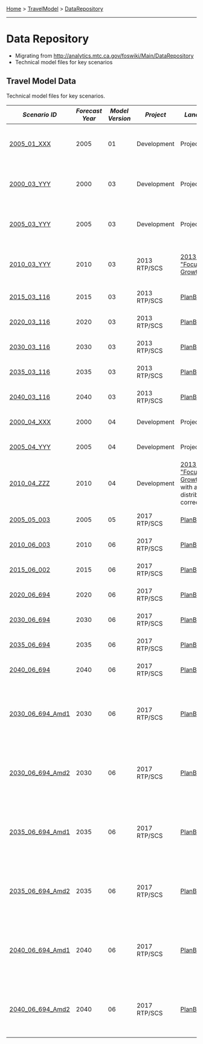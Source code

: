 [Home](https://github.com/BayAreaMetro/modeling-website/wiki) > [TravelModel](https://github.com/BayAreaMetro/modeling-website/wiki/TravelModel) > [DataRepository](http://data.mtc.ca.gov/data-repository/)

---

# Data Repository

* Migrating from http://analytics.mtc.ca.gov/foswiki/Main/DataRepository
* Technical model files for key scenarios

## Travel Model Data

Technical model files for key scenarios.

| *Scenario ID* | *Forecast Year* | *Model Version* | *Project* | *Land Use Data* | *Highway Network* | *Transit Network* | *Sample* | *Notes* |
| --- | --- | --- | --- | --- | --- | --- | --- | --- |
| [2005_01_XXX](https://mtcdrive.box.com/v/tm1-2005_01_XXX) | 2005 | 01 | Development | Projections 2009 | Year 2006 | Year 2006 | 100 pct | Second round of calibration and validation |
| [2000_03_YYY](https://mtcdrive.box.com/v/tm1-2000_03_YYY) | 2000 | 03 | Development | Projections 2009 | Year 2000 | Year 2000 | 100 pct | Third round of calibration and validation |
| [2005_03_YYY](https://mtcdrive.box.com/v/tm1-2005_03_YYY) | 2005 | 03 | Development | Projections 2009 | Year 2006 | Year 2006 | 100 pct | Third round of calibration and validation |
| [2010_03_YYY](https://mtcdrive.box.com/v/2010-03-YYY) | 2010 | 03 | 2013 RTP/SCS | [2013 RTP/SCS "Focused Growth" scenario](https://mtcdrive.box.com/s/5s2xevqdhhv41gj5is1o13wfhrogvfe9) | Year 2010 | Year 2010 | 100 pct | Land use data reflects 2010 census results |
| [2015_03_116](https://mtcdrive.box.com/v/2015-03-116) | 2015 | 03 | 2013 RTP/SCS | [PlanBayArea](https://github.com/BayAreaMetro/modeling-website/wiki/PlanBayArea) | Year 2015 | Year 2015 | 50 pct | Adopted 2013 RTP/SCS |
| [2020_03_116](https://mtcdrive.box.com/v/2020-03-116) | 2020 | 03 | 2013 RTP/SCS | [PlanBayArea](https://github.com/BayAreaMetro/modeling-website/wiki/PlanBayArea) | Year 2020 | Year 2020 | 50 pct | Adopted 2013 RTP/SCS |
| [2030_03_116](https://mtcdrive.box.com/v/2030-03-116) | 2030 | 03 | 2013 RTP/SCS | [PlanBayArea](https://github.com/BayAreaMetro/modeling-website/wiki/PlanBayArea) | Year 2030 | Year 2030 | 50 pct | Adopted 2013 RTP/SCS |
| [2035_03_116](https://mtcdrive.box.com/v/2035-03-116) | 2035 | 03 | 2013 RTP/SCS | [PlanBayArea](https://github.com/BayAreaMetro/modeling-website/wiki/PlanBayArea) | Year 2035 | Year 2035 | 50 pct | Adopted 2013 RTP/SCS |
| [2040_03_116](https://mtcdrive.box.com/v/2040-03-116) | 2040 | 03 | 2013 RTP/SCS | [PlanBayArea](https://github.com/BayAreaMetro/modeling-website/wiki/PlanBayArea) | Year 2040 | Year 2040 | 50 pct | Adopted 2013 RTP/SCS |
| [2000_04_XXX](https://mtcdrive.box.com/v/2000-04-XXX) | 2000 | 04 | Development | Projections 2009 | Year 2000 | Year 2000 | 100 pct | <a href="http://analytics.mtc.ca.gov/foswiki/Main/ComparisonAndValidationPresentationVersion04" target="_blank" title="Comparison PPT">Comparison to Version 0.3</a>  |
| [2005_04_YYY](https://mtcdrive.box.com/v/2005-04-YYY) | 2005 | 04 | Development | Projections 2009 | Year 2006 | Year 2006 | 100 pct |  <a href="http://analytics.mtc.ca.gov/foswiki/Main/ComparisonAndValidationPresentationVersion04" target="_blank" title="Comparison PPT">Comparison to Version 0.3</a> |
| [2010_04_ZZZ](https://mtcdrive.box.com/v/2010-04-ZZZ) | 2010 | 04 | Development | <a href="http://mtcgis.mtc.ca.gov/foswiki/pub/Main/Documents/2012_01_05_RELEASE_Second_Round_Travel_Model_Technical_Summary.pdf" target="_blank" title="Second Round Scenario Analysis Results, RTP 2013"> 2013 RTP/SCS "Focused Growth" scenario</a> with age distribution correction  | Year 2010 | Year 2010   | 100 pct   | <a href="http://analytics.mtc.ca.gov/foswiki/Main/ComparisonAndValidationPresentationVersion04" target="_blank" title="Comparison PPT">Comparison to Version 0.3</a>  |
| [2005_05_003](https://mtcdrive.box.com/v/pba2040-2005-05-003) | 2005 | 05 | 2017 RTP/SCS | [PlanBayArea2040](https://github.com/BayAreaMetro/modeling-website/wiki/PlanBayArea2040) | Year 2006 | Year 2006 | 100 pct | Adopted 2017 RTP/SCS |
| [2010_06_003](https://mtcdrive.box.com/v/pba2040-2010-06-003) | 2010 | 06 | 2017 RTP/SCS | [PlanBayArea2040](https://github.com/BayAreaMetro/modeling-website/wiki/PlanBayArea2040) | Year 2010 | Year 2010 | 100 pct | Adopted 2017 RTP/SCS |
| [2015_06_002](https://mtcdrive.box.com/v/pba2040-2015-06-002) | 2015 | 06 | 2017 RTP/SCS | [PlanBayArea2040](https://github.com/BayAreaMetro/modeling-website/wiki/PlanBayArea2040) | Year 2015 | Year 2015 | 50 pct | Adopted 2017 RTP/SCS |
| [2020_06_694](https://mtcdrive.box.com/v/pba2040-2020-06-694) | 2020 | 06 | 2017 RTP/SCS | [PlanBayArea2040](https://github.com/BayAreaMetro/modeling-website/wiki/PlanBayArea2040) | Year 2020 | Year 2020 | 50 pct | Adopted 2017 RTP/SCS |
| [2030_06_694](https://mtcdrive.box.com/v/pba2040-2030-06-694) | 2030 | 06 | 2017 RTP/SCS | [PlanBayArea2040](https://github.com/BayAreaMetro/modeling-website/wiki/PlanBayArea2040) | Year 2030 | Year 2030 | 50 pct | Adopted 2017 RTP/SCS |
| [2035_06_694](https://mtcdrive.box.com/v/pba2040-2035-06-694) | 2035 | 06 | 2017 RTP/SCS | [PlanBayArea2040](https://github.com/BayAreaMetro/modeling-website/wiki/PlanBayArea2040) | Year 2035 | Year 2035 | 50 pct | Adopted 2017 RTP/SCS |
| [2040_06_694](https://mtcdrive.box.com/v/pba2040-2040-06-694) | 2040 | 06 | 2017 RTP/SCS | [PlanBayArea2040](https://github.com/BayAreaMetro/modeling-website/wiki/PlanBayArea2040) | Year 2040 | Year 2040 | 50 pct | Adopted 2017 RTP/SCS |
| [2030_06_694_Amd1](https://mtcdrive.box.com/v/pba2040-2030-06-694-Amd1) | 2030 | 06 | 2017 RTP/SCS | [PlanBayArea2040](https://github.com/BayAreaMetro/modeling-website/wiki/PlanBayArea2040) | Year 2030 | Year 2030 | 50 pct | [Amendment 1 to Plan Bay Area 2040 - Highway 101 Managed Lanes](https://mtc.ca.gov/sites/default/files/PBA%202040%20Amendment_SR-Draf%20Amendment.pdf) |
| [2030_06_694_Amd2](https://mtcdrive.box.com/v/pba2040-2030-06-694-Amd2) | 2030 | 06 | 2017 RTP/SCS | [PlanBayArea2040](https://github.com/BayAreaMetro/modeling-website/wiki/PlanBayArea2040) | Year 2030 | Year 2030 | 50 pct | [Amendment 2 to Plan Bay Area 2040 - I-680 Express Lanes Gap Closure](https://mtc.ca.gov/sites/default/files/Final%20PBA%202040%20Amendment_I-680%20Amendment.pdf) |
| [2035_06_694_Amd1](https://mtcdrive.box.com/v/pba2040-2035-06-694-Amd1) | 2035 | 06 | 2017 RTP/SCS | [PlanBayArea2040](https://github.com/BayAreaMetro/modeling-website/wiki/PlanBayArea2040) | Year 2035 | Year 2035 | 50 pct | [Amendment 1 to Plan Bay Area 2040 - Highway 101 Managed Lanes](https://mtc.ca.gov/sites/default/files/PBA%202040%20Amendment_SR-Draf%20Amendment.pdf) |
| [2035_06_694_Amd2](https://mtcdrive.box.com/v/pba2040-2035-06-694-Amd2) | 2035 | 06 | 2017 RTP/SCS | [PlanBayArea2040](https://github.com/BayAreaMetro/modeling-website/wiki/PlanBayArea2040) | Year 2035 | Year 2035 | 50 pct | [Amendment 2 to Plan Bay Area 2040 - I-680 Express Lanes Gap Closure](https://mtc.ca.gov/sites/default/files/Final%20PBA%202040%20Amendment_I-680%20Amendment.pdf) |
| [2040_06_694_Amd1](https://mtcdrive.box.com/v/pba2040-2040-06-694-Amd1) | 2040 | 06 | 2017 RTP/SCS | [PlanBayArea2040](https://github.com/BayAreaMetro/modeling-website/wiki/PlanBayArea2040) | Year 2040 | Year 2040 | 50 pct | [Amendment 1 to Plan Bay Area 2040 - Highway 101 Managed Lanes](https://mtc.ca.gov/sites/default/files/PBA%202040%20Amendment_SR-Draf%20Amendment.pdf) |
| [2040_06_694_Amd2](https://mtcdrive.box.com/v/pba2040-2040-06-694-Amd2) | 2040 | 06 | 2017 RTP/SCS | [PlanBayArea2040](https://github.com/BayAreaMetro/modeling-website/wiki/PlanBayArea2040) | Year 2040 | Year 2040 | 50 pct | [Amendment 2 to Plan Bay Area 2040 - I-680 Express Lanes Gap Closure](https://mtc.ca.gov/sites/default/files/Final%20PBA%202040%20Amendment_I-680%20Amendment.pdf) |
